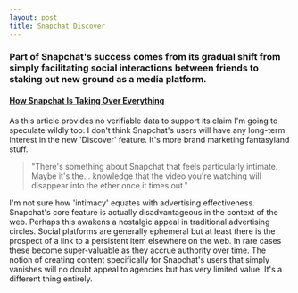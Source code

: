 ```yaml
---
layout: post
title: Snapchat Discover 
---
```


### Part of Snapchat's success comes from its gradual shift from simply facilitating social interactions between friends to staking out new ground as a media platform.

#### [How Snapchat Is Taking Over Everything](http://www.thefader.com/2015/02/06/how-snapchat-is-taking-over-everything)

As this article provides no verifiable data to support its claim I'm going to speculate wildly too: I don't think Snapchat's users will have any long-term interest in the new 'Discover' feature. It's more brand marketing fantasyland stuff.

> "There's something about Snapchat that feels particularly intimate. Maybe it's the... knowledge that the video you're watching will disappear into the ether once it times out."

I'm not sure how 'intimacy' equates with advertising effectiveness. Snapchat's core feature is actually disadvantageous in the context of the web. Perhaps this awakens a nostalgic appeal in traditional advertising circles. Social platforms are generally ephemeral but at least there is the prospect of a link to a persistent item elsewhere on the web. In rare cases these become super-valuable as they accrue authority over time. The notion of creating content specifically for Snapchat's users that simply vanishes will no doubt appeal to agencies but has very limited value. It's a different thing entirely.
